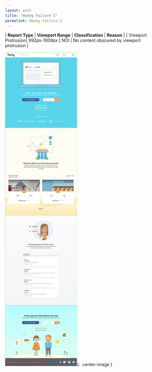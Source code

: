 ```yaml
---
layout: post
title: "Honey Failure 2"
permalink: Honey-failure-2
---
```

| **Report Type** | **Viewport Range** | **Classification** | **Reason** |
| Viewport Protrusion| 992px-1009px | NOI | No content obscured by viewport protrusion | 

![Screenshot of the fault](assets/images/Honey/fault2/viewportOverflowWidth1000.png){: .center-image }